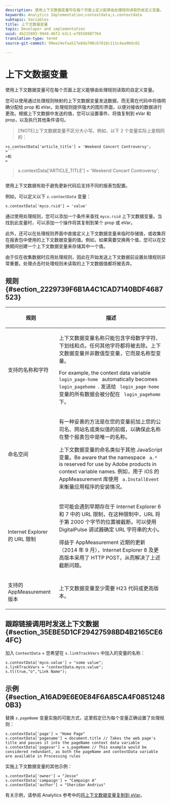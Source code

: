 ```yaml
---
description: 使用上下文数据变量可在每个页面上定义能够由处理规则读取的自定义变量。
keywords: Analytics Implementation;contextdata;s.contextdata
subtopic: Variables
title: 上下文数据变量
topic: Developer and implementation
uuid: 4b215803-99d4-46f2-b3c1-e78558987764
translation-type: tm+mt
source-git-commit: 99ee24efaa517e8da700c67818c111c4aa90dc02

---
```



# 上下文数据变量

使用上下文数据变量可在每个页面上定义能够由处理规则读取的自定义变量。

您可以使用通过处理规则映射的上下文数据变量发送数据，而无需在代码中将值明确分配给 prop 和 eVar。处理规则提供强大的图形界面，以便对接收的数据进行更改。根据上下文数据中发送的值，您可以设置事件、将值复制到 eVar 和 prop，以及执行其他条件语句。

> [!NOTE]上下文数据变量不区分大小写。例如，以下 2 个变量实际上是相同的：
>
```
>s.contextData['article_title'] = 'Weekend Concert Controversy'; 
>```
>和
>
```
>s.contextData['ARTICLE_TITLE'] = 'Weekend Concert Controversy';
>```

使用上下文数据有助于避免更新代码后支持不同的报表包配置。

例如，可以定义以下 *`s.contextData`* 变量：

```
s.contextData['myco.rsid'] = 'value'
```

通过使用处理规则，您可以添加一个条件来查找 `myco.rsid` 上下文数据变量。当找到此变量时，可以添加一个操作将其复制到某个 prop 或 eVar。

此外，还可以在处理规则界面中直接定义上下文数据变量来临时存储值，或收集将在报表包中使用的上下文数据变量的值。例如，如果需要交换两个值，您可以在交换期间创建一个上下文数据变量来存储其中一个值。

由于仅在收集数据时应用处理规则，因此在开始发送上下文数据前设置处理规则非常重要。处理点击时处理规则未读取的上下文数据值都将被丢弃。

## 规则 {#section_2229739F6B1A4C1CAD7140BDF4687523}

<table id="table_4433A32A952340699B189CAEAF158B06"> 
 <thead> 
  <tr> 
   <th colname="col1" class="entry"> <p>规则 </p> </th> 
   <th colname="col2" class="entry"> <p>描述 </p> </th> 
  </tr> 
 </thead>
 <tbody> 
  <tr> 
   <td colname="col1"> <p>支持的名称和字符 </p> </td> 
   <td colname="col2"> <p>上下文数据变量名称只能包含字母数字字符、下划线和点。任何其他字符都将被去除。上下文数据变量并非数值型变量，它而是名称型变量。 </p> <p>For example, the context data variable <code> login_page-home </code> automatically becomes <code> login_pagehome </code>. 发送给 <code> login_page-home </code> 变量的所有数据会被分配在 <code> login_pagehome </code> 下。 </p> </td> 
  </tr> 
  <tr> 
   <td colname="col1"> <p>命名空间 </p> </td> 
   <td colname="col2"> <p>有一种妥善的方法是在您的变量前加上您的公司名、网站名或类似值的前缀，以确保此名称在整个报表包中是唯一的名称。 </p> <p>上下文数据变量的命名类似于其他 JavaScript 变量。Be aware that the namespace <code> a.* </code> is reserved for use by Adobe products in context variable names. 例如，用于 iOS 的 AppMeasurement 库使用 <code> a.InstallEvent </code> 来衡量应用程序的安装情况。 </p> </td> 
  </tr> 
  <tr> 
   <td colname="col1"> <p>Internet Explorer 的 URL 限制 </p> </td> 
   <td colname="col2"> <p>您可能会遇到早期存在于 Internet Explorer 6 和 7 中的 URL 限制，在这种限制中，URL 将于第 2000 个字节的位置被截断。可以使用 <span class="keyword">DigitalPulse</span> 调试器确定 URL 字符串的大小。 </p> <p>得益于 AppMeasurement 近期的更新（2014 年 9 月），Internet Explorer 8 及更高版本采用了 HTTP POST，从而解决了上述截断问题。 </p> </td> 
  </tr> 
  <tr> 
   <td colname="col1"> <p>支持的 AppMeasurement 版本 </p> </td> 
   <td colname="col2"> <p>上下文数据变量至少需要 H23 代码或更高版本。 </p> </td> 
  </tr> 
 </tbody> 
</table>

## 跟踪链接调用时发送上下文数据 {#section_35EBE5D1CF29427598BD4B2165CE64FC}

加入 `ContextData` + 您希望在 `s.linkTrackVars` 中加入的变量的名称：

```
s.contextData['myco.value'] = "some value"; 
s.linkTrackVars = "contextData.myco.value"; 
s.tl(true,"o","Link Name"); 
```

## 示例 {#section_A16AD9E6E0E84F6A85CA4F08512480B3}

替换 *`s.pageName`* 变量实施的可能方式，这里假定已为每个变量正确设置了处理规则：

```
s.contextData['page'] = "Home Page" 
s.contextData['pagename'] = document.title // Takes the web page's title and passes it into the pageName context data variable 
s.contextData['pagevar'] = s.pageName // This example would be considered redundant, as both the pageName and contextData variable are available in Processing rules
```

实施上下文数据变量的其他示例：

```
s.contextData['owner'] = "Jesse" 
s.contextData['campaign'] = "Campaign A" 
s.contextData['author'] = "Sheridan Andrius"
```

有关示例，请参阅 Analytics 参考中的[将上下文数据变量复制到 eVar](https://marketing.adobe.com/resources/help/en_US/reference/processing_rules_copy_context_data.html)。
